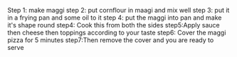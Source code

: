 Step 1: make maggi
step 2: put cornflour in maagi and mix well
step 3: put it in a frying pan and some oil to it 
step 4: put the maggi into pan and  make it's shape round
step4: Cook this from both the sides
step5:Apply sauce then cheese then toppings according to your taste
step6: Cover the maggi pizza for 5 minutes
step7:Then remove the cover and you are ready to serve
